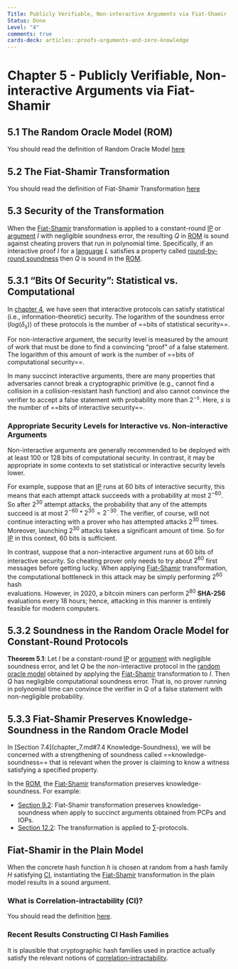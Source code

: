 ```yaml
---
Title: Publicly Verifiable, Non-interactive Arguments via Fiat-Shamir
Status: Done
Level: "4"
comments: true
cards-deck: articles::proofs-arguments-and-zero-knowledge
---
```


# Chapter 5 - Publicly Verifiable, Non-interactive Arguments via Fiat-Shamir

## 5.1 The Random Oracle Model (ROM)

You should read the definition of Random Oracle Model [here](../../terms/random_oracle_model.md)

## 5.2 The Fiat-Shamir Transformation

You should read the definition of Fiat-Shamir Transformation [here](../../terms/fiat_shamir.md)

## 5.3 Security of the Transformation

When the [Fiat-Shamir](../../terms/fiat_shamir.md) transformation is applied to a constant-round [IP](../../terms/ip.md) or
[argument](../../terms/arguments.md) $I$ with negligible soundness error, the resulting $Q$ in [ROM](../../random_oracle_model.md) is
sound against cheating provers
that run in polynomial time. Specifically, if an interactive proof $I$ for a [language](../../terms/language.md) $L$ satisfies a
property called [round-by-round soundness](../../terms/round_by_round_soundness) then $Q$ is sound in the
[ROM](../../random_oracle_model.md).

## 5.3.1 “Bits Of Security”: Statistical vs. Computational []()

In [chapter 4](chapter_4.md), we have seen that interactive protocols can satisfy statistical (i.e., information-theoretic) security.
The logarithm of the soundness error $(log(\delta _ s))$ of these protocols is the number of ==bits of statistical security==.

For non-interactive argument, the security level is measured by the amount of work that must be done to find a convincing “proof” of a
false statement. The logarithm of this amount of work is the number of ==bits of computational security==.

In many succinct interactive arguments, there are many properties that adversaries cannot break a cryptographic primitive (e.g.,
cannot find a collision in a collision-resistant hash function) and also cannot convince the verifier to accept a false statement with
probability more than $2^{-s}$. Here, $s$ is the number of ==bits of interactive security==.
[](1724551100463)

### Appropriate Security Levels for Interactive vs. Non-interactive Arguments 

Non-interactive arguments are generally recommended to be deployed with at least $100$ or $128$ bits of computational security. In
contrast, it may be appropriate in some contexts to set statistical or interactive security levels lower.

For example, suppose that an [IP](../../terms/ip.md) runs at $60$ bits of interactive security, this means that each attempt attack
succeeds with a probability at most $2^{-60}$. So after $2^{30}$ attempt attacks, the probability that any of the attempts succeed is
at most $2^{-60} * 2^{30} = 2^{-30}$. The verifier, of course, will not continue interacting with a prover who has attempted attacks
$2^{30}$ times. Moreover, launching $2^{30}$ attacks takes a significant amount of time. So for [IP](../../terms/ip.md) in this
context, $60$ bits is sufficient.

In contrast, suppose that a non-interactive argument runs at $60$ bits of interactive security. So cheating prover only needs to try
about $2^{60}$ first messages before getting lucky. When applying [Fiat-Shamir](../../terms/fiat_shamir.md) transformation, the
computational bottleneck in this attack may be simply performing $2^{60}$ hash  
evaluations. However, in 2020, a bitcoin miners can perform $2^{80}$ **SHA-256** evaluations every 18 hours; hence, attacking in this
manner is entirely feasible for modern computers.

## 5.3.2 Soundness in the Random Oracle Model for Constant-Round Protocols

**Theorem 5.1**: Let $I$ be a constant-round [IP](../../terms/ip.md) or [argument](../../terms/arguments.md) with negligible soundness
error, and let $Q$ be the
non-interactive protocol in the [random oracle model](../../random_oracle_model.md) obtained by applying the
[Fiat-Shamir](../../terms/fiat_shamir.md) transformation to $I$. Then $Q$ has negligible computational soundness error. That is, no
prover running in polynomial time can convince the verifier in $Q$ of a false statement with non-negligible probability.

## 5.3.3 Fiat-Shamir Preserves Knowledge-Soundness in the Random Oracle Model

In [Section 7.4](chapter_7.md#7.4 Knowledge-Soundness), we will be concerned with a strengthening of soundness called
==knowledge-soundness== that is relevant
when the prover is claiming to know a witness satisfying a specified property.


In the [ROM](../../terms/random_oracle_model.md), the [Fiat-Shamir](../../terms/fiat_shamir.md) transformation preserves
knowledge-soundness. For example:

- [Section 9.2](chapter_9.md): Fiat-Shamir transformation preserves knowledge-soundness when apply to succinct arguments obtained
  from PCPs and IOPs.
- [Section 12.2](chapter12.md): The transformation is applied to $\sum$-protocols.

## Fiat-Shamir in the Plain Model

When the concrete hash function $h$ is chosen at random from a hash family $H$ satisfying
[CI](../../terms/correlation_intractability.md), instantiating the [Fiat-Shamir](../../terms/fiat_shamir.md) transformation in the
plain model results in a sound
argument.

### What is Correlation-intractability (CI)?

You should read the definition [here](../../terms/correlation_intractability.md).

### Recent Results Constructing CI Hash Families

It is plausible that cryptographic hash families used in practice actually satisfy the relevant notions of
[correlation-intractability](../../terms/correlation_intractability.md).
